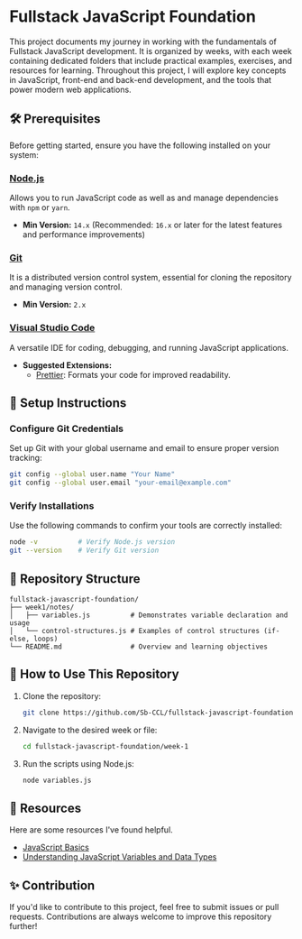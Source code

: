 # Fullstack JavaScript Foundation

This project documents my journey in working with the fundamentals of Fullstack JavaScript development. It is organized by weeks, with each week containing dedicated folders that include practical examples, exercises, and resources for learning. Throughout this project, I will explore key concepts in JavaScript, front-end and back-end development, and the tools that power modern web applications.

## 🛠 Prerequisites

Before getting started, ensure you have the following installed on your system:

### [Node.js](https://nodejs.org/en/download/package-manager/current)

Allows you to run JavaScript code as well as and manage dependencies with `npm` or `yarn`.

- **Min Version:** `14.x` (Recommended: `16.x` or later for the latest features and performance improvements)

### [Git](https://git-scm.com/downloads)

It is a distributed version control system, essential for cloning the repository and managing version control.

- **Min Version:** `2.x`

### [Visual Studio Code](https://code.visualstudio.com/download)

A versatile IDE for coding, debugging, and running JavaScript applications.

- **Suggested Extensions:**
  - [Prettier](https://marketplace.visualstudio.com/items?itemName=esbenp.prettier-vscode): Formats your code for improved readability.

## 🔧 Setup Instructions

### Configure Git Credentials

Set up Git with your global username and email to ensure proper version tracking:

```bash
git config --global user.name "Your Name"
git config --global user.email "your-email@example.com"
```

### Verify Installations

Use the following commands to confirm your tools are correctly installed:

```bash
node -v          # Verify Node.js version
git --version    # Verify Git version
```

## 📂 Repository Structure

```plaintext
fullstack-javascript-foundation/
├── week1/notes/
│   ├── variables.js          # Demonstrates variable declaration and usage
│   └── control-structures.js # Examples of control structures (if-else, loops)
└── README.md                 # Overview and learning objectives
```

## 🚀 How to Use This Repository

1. Clone the repository:

   ```bash
   git clone https://github.com/Sb-CCL/fullstack-javascript-foundation
   ```

2. Navigate to the desired week or file:

   ```bash
   cd fullstack-javascript-foundation/week-1
   ```

3. Run the scripts using Node.js:

   ```bash
   node variables.js
   ```

## 📖 Resources

Here are some resources I've found helpful.

- [JavaScript Basics](https://developer.mozilla.org/en-US/docs/Learn/Getting_started_with_the_web/JavaScript_basics)
- [Understanding JavaScript Variables and Data Types](https://www.w3schools.com/js/)

## ✨ Contribution

If you'd like to contribute to this project, feel free to submit issues or pull requests. Contributions are always welcome to improve this repository further!
